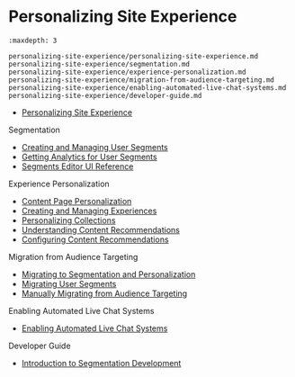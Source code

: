 # Personalizing Site Experience

```{toctree}
:maxdepth: 3

personalizing-site-experience/personalizing-site-experience.md
personalizing-site-experience/segmentation.md
personalizing-site-experience/experience-personalization.md
personalizing-site-experience/migration-from-audience-targeting.md
personalizing-site-experience/enabling-automated-live-chat-systems.md
personalizing-site-experience/developer-guide.md
```

* [Personalizing Site Experience](./personalizing-site-experience/personalizing-site-experience.md)

Segmentation

* [Creating and Managing User Segments](./personalizing-site-experience/segmentation/creating-and-managing-user-segments.md)
* [Getting Analytics for User Segments](./personalizing-site-experience/segmentation/getting-analytics-for-user-segments.md)
* [Segments Editor UI Reference](./personalizing-site-experience/segmentation/segments-editor-ui-reference.md)

Experience Personalization

* [Content Page Personalization](./personalizing-site-experience/experience-personalization/content-page-personalization.md)
* [Creating and Managing Experiences](./personalizing-site-experience/experience-personalization/creating-and-managing-experiences.md)
* [Personalizing Collections](./personalizing-site-experience/experience-personalization/personalizing-collections.md)
* [Understanding Content Recommendations](./personalizing-site-experience/experience-personalization/understanding-content-recommendations.md)
* [Configuring Content Recommendations](./personalizing-site-experience/experience-personalization/configuring-content-recommendations.md)

Migration from Audience Targeting

* [Migrating to Segmentation and Personalization](./personalizing-site-experience/migration-from-audience-targeting/migrating-to-segmentation-and-personalization.md)
* [Migrating User Segments](./personalizing-site-experience/migration-from-audience-targeting/migrating-user-segments.md)
* [Manually Migrating from Audience Targeting](./personalizing-site-experience/migration-from-audience-targeting/manually-migrating-from-audience-targeting.md)

Enabling Automated Live Chat Systems 
* [Enabling Automated Live Chat Systems](./personalizing-site-experience/enabling-automated-live-chat-systems/enabling-automated-live-chat-systems.md)

Developer Guide

* [Introduction to Segmentation Development](./personalizing-site-experience/developer-guide/introduction-to-segmentation-development.md)
